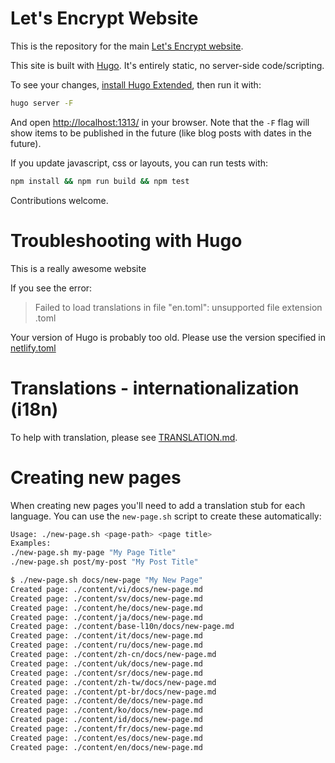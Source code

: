 Let's Encrypt Website
=====================

This is the repository for the main [Let's Encrypt website].

This site is built with [Hugo]. It's entirely static, no server-side code/scripting.

To see your changes, [install Hugo Extended], then run it with:

```sh
hugo server -F
```

And open [http://localhost:1313/] in your browser. Note that the `-F` flag will
show items to be published in the future (like blog posts with dates in the
future).

If you update javascript, css or layouts, you can run tests with:

```sh
npm install && npm run build && npm test
```

Contributions welcome.

# Troubleshooting with Hugo

This is a really awesome website

If you see the error:

> Failed to load translations in file "en.toml": unsupported file extension .toml

Your version of Hugo is probably too old. Please use the version specified in [netlify.toml]

# Translations - internationalization (i18n)

To help with translation, please see [TRANSLATION.md].

[Let's Encrypt website]: https://letsencrypt.org/
[Hugo]: https://gohugo.io/
[install Hugo Extended]: https://gohugo.io/getting-started/installing
[http://localhost:1313/]: http://localhost:1313/
[TRANSLATION.md]: https://github.com/letsencrypt/website/blob/main/TRANSLATION.md
[netlify.toml]: https://github.com/letsencrypt/website/blob/main/netlify.toml

# Creating new pages

When creating new pages you'll need to add a translation stub for each language.
You can use the `new-page.sh` script to create these automatically:
```sh
Usage: ./new-page.sh <page-path> <page title>
Examples:
./new-page.sh my-page "My Page Title"
./new-page.sh post/my-post "My Post Title"
```
```sh
$ ./new-page.sh docs/new-page "My New Page"
Created page: ./content/vi/docs/new-page.md
Created page: ./content/sv/docs/new-page.md
Created page: ./content/he/docs/new-page.md
Created page: ./content/ja/docs/new-page.md
Created page: ./content/base-l10n/docs/new-page.md
Created page: ./content/it/docs/new-page.md
Created page: ./content/ru/docs/new-page.md
Created page: ./content/zh-cn/docs/new-page.md
Created page: ./content/uk/docs/new-page.md
Created page: ./content/sr/docs/new-page.md
Created page: ./content/zh-tw/docs/new-page.md
Created page: ./content/pt-br/docs/new-page.md
Created page: ./content/de/docs/new-page.md
Created page: ./content/ko/docs/new-page.md
Created page: ./content/id/docs/new-page.md
Created page: ./content/fr/docs/new-page.md
Created page: ./content/es/docs/new-page.md
Created page: ./content/en/docs/new-page.md
```
